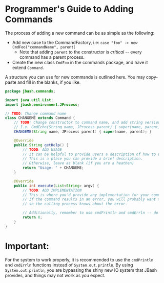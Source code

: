 # Programmer's Guide to Adding Commands
The process of adding a new command can be as simple as the following:
- Add new case to the CommandFactory, i.e: `case "foo" -> new CmdFoo("commandName", parent)`
  - Note that adding `parent` to the constructor is _critical_ -- every command has a parent process.
- Create the new class `CmdFoo` in the commands package, and have it extend `Command`.

A structure you can use for new commands is outlined here. You may copy-paste and fill in the blanks, if you like.
```java
package jbash.commands;

import java.util.List;
import jbash.environment.JProcess;

// TODO: Change command name
class CHANGEME extends Command {
    // TODO: Change constructor to command name, and add string version of command name to super()
    // I.e. CmdEcho(String name, JProcess parent) { super(name, parent); }
    CHANGEME(String name, JProcess parent) { super(name, parent); }

    @Override
    public String getHelp() {
        // TODO: ADD USAGE
        // It can be helpful to provide users a description of how to use this command.
        // This is a place you can provide a brief description.
        // Otherwise, leave as blank (if you are a heathen)
        return "Usage: " + CHANGEME;
    }

    @Override
    public int execute(List<String> argv) {
        // TODO: ADD IMPLEMENTATION
        // This is where you'd provide any implementation for your command.
        // If the command results in an error, you will probably want to return a non-zero exit status,
        // so the calling process knows about the error.

        // Additionally, remember to use cmdPrintln and cmdErrln -- do NOT use System.out.println!
        return 0;
    }
}

```

# Important:
For the system to work properly, it is recommended to use the `cmdPrintln` and `cmdErrln` functions instead of `System.out.println`.
By using `System.out.println`, you are bypassing the shiny new IO system that JBash provides, and things may not work as you expect.